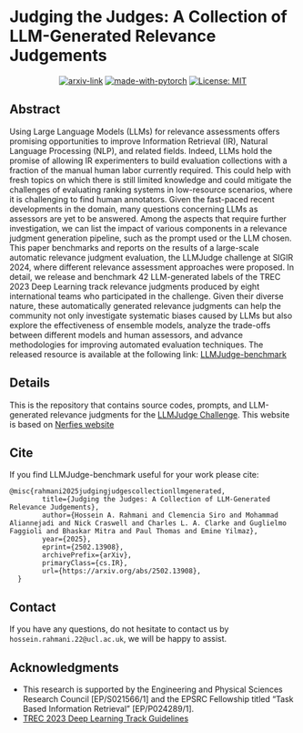 # Judging the Judges: A Collection of LLM-Generated Relevance Judgements

<div align="center">

  [![arxiv-link](https://img.shields.io/badge/Paper-PDF-red?style=flat&logo=arXiv&logoColor=red)](https://arxiv.org/abs/2502.13908)
  [![made-with-pytorch](https://img.shields.io/badge/Made%20with-Python-brightgreen)](https://www.python.org/)
  [![License: MIT](https://img.shields.io/badge/License-MIT-yellow.svg)](https://opensource.org/licenses/MIT)
</div>

## Abstract
Using Large Language Models (LLMs) for relevance assessments offers promising opportunities to improve Information Retrieval (IR), Natural Language Processing (NLP), and related fields. Indeed, LLMs hold the promise of allowing IR experimenters to build evaluation collections with a fraction of the manual human labor currently required. This could help with fresh topics on which there is still limited knowledge and could mitigate the challenges of evaluating ranking systems in low-resource scenarios, where it is challenging to find human annotators. Given the fast-paced recent developments in the domain, many questions concerning LLMs as assessors are yet to be answered. Among the aspects that require further investigation, we can list the impact of various components in a relevance judgment generation pipeline, such as the prompt used or the LLM chosen.
This paper benchmarks and reports on the results of a large-scale automatic relevance judgment evaluation, the LLMJudge challenge at SIGIR 2024, where different relevance assessment approaches were proposed. In detail, we release and benchmark 42 LLM-generated labels of the TREC 2023 Deep Learning track relevance judgments produced by eight international teams who participated in the challenge. Given their diverse nature, these automatically generated relevance judgments can help the community not only investigate systematic biases caused by LLMs but also explore the effectiveness of ensemble models, analyze the trade-offs between different models and human assessors, and advance methodologies for improving automated evaluation techniques. The released resource is available at the following link: [LLMJudge-benchmark](https://llm4eval.github.io/LLMJudge-benchmark/)

## Details
This is the repository that contains source codes, prompts, and LLM-generated relevance judgments for the [LLMJudge Challenge](https://github.com/llm4eval/LLMJudge). This website is based on [Nerfies website](https://github.com/nerfies/nerfies.github.io)

## Cite
If you find LLMJudge-benchmark useful for your work please cite:
```
@misc{rahmani2025judgingjudgescollectionllmgenerated,
        title={Judging the Judges: A Collection of LLM-Generated Relevance Judgements}, 
        author={Hossein A. Rahmani and Clemencia Siro and Mohammad Aliannejadi and Nick Craswell and Charles L. A. Clarke and Guglielmo Faggioli and Bhaskar Mitra and Paul Thomas and Emine Yilmaz},
        year={2025},
        eprint={2502.13908},
        archivePrefix={arXiv},
        primaryClass={cs.IR},
        url={https://arxiv.org/abs/2502.13908}, 
  }
```
## Contact
If you have any questions, do not hesitate to contact us by `hossein.rahmani.22@ucl.ac.uk`, we will be happy to assist.

## Acknowledgments
- This research is supported by the Engineering and Physical Sciences Research Council [EP/S021566/1] and the EPSRC Fellowship titled “Task Based Information Retrieval” [EP/P024289/1].
- <a href="https://microsoft.github.io/msmarco/TREC-Deep-Learning.html" target="_blank">TREC 2023 Deep Learning Track Guidelines</a>
